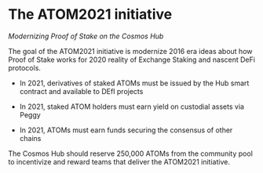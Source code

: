 # The ATOM2021 initiative

*Modernizing Proof of Stake on the Cosmos Hub*

The goal of the ATOM2021 initiative is modernize 2016 era ideas about how Proof of Stake works for 2020 reality of Exchange Staking and nascent DeFi protocols.

* In 2021, derivatives of staked ATOMs must be issued by the Hub smart contract and available to DEfI projects

* In 2021, staked ATOM holders must earn yield on custodial assets via Peggy 

* In 2021, ATOMs must earn funds securing the consensus of other chains 

The Cosmos Hub should reserve 250,000 ATOMs from the community pool to incentivize and reward teams that deliver the ATOM2021 initiative.

